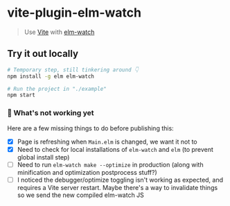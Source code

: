 # vite-plugin-elm-watch
> Use [Vite](https://vitejs.dev) with [elm-watch](https://lydell.github.io/elm-watch/)


## Try it out locally

```sh
# Temporary step, still tinkering around 👇
npm install -g elm elm-watch

# Run the project in "./example"
npm start
```

### 🚧 What's not working yet

Here are a few missing things to do before publishing this:

- [x] Page is refreshing when `Main.elm` is changed, we want it not to
- [x] Need to check for local installations of `elm-watch` and `elm` (to prevent global install step)
- [ ] Need to run `elm-watch make --optimize` in production (along with minification and optimization postprocess stuff?)
- [ ] I noticed the debugger/optimize toggling isn't working as expected, and requires a Vite server restart. Maybe there's a way to invalidate things so we send the new compiled elm-watch JS